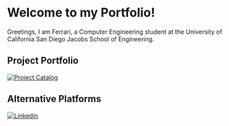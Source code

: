 # Welcome to my Portfolio!

Greetings, I am Ferrari, a Computer Engineering student at the University of California San Diego Jacobs School of Engineering. 

## Project Portfolio
[![Project Catalog](http://www.google.com.au/images/nav_logo7.png)]([http://google.com.au/](https://b1bomber.github.io/Portfolio/main.html))

## Alternative Platforms
[![Linkedin](http://www.google.com.au/images/nav_logo7.png)](http://google.com.au/)
